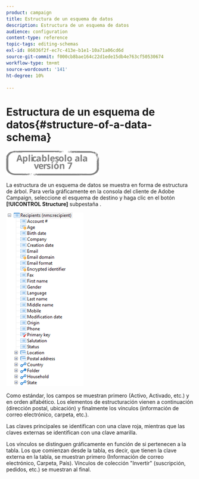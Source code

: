 ```yaml
---
product: campaign
title: Estructura de un esquema de datos
description: Estructura de un esquema de datos
audience: configuration
content-type: reference
topic-tags: editing-schemas
exl-id: 86036f2f-ec7c-413e-b1e1-10a71a06cd6d
source-git-commit: f000cb8bae164c22d1ede15db4e763cf50530674
workflow-type: tm+mt
source-wordcount: '141'
ht-degree: 10%

---
```


# Estructura de un esquema de datos{#structure-of-a-data-schema}

![](../../assets/v7-only.svg)

La estructura de un esquema de datos se muestra en forma de estructura de árbol. Para verla gráficamente en la consola del cliente de Adobe Campaign, seleccione el esquema de destino y haga clic en el botón **[!UICONTROL Structure]** subpestaña .

![](assets/d_ncs_integration_schema_arbo.png)

Como estándar, los campos se muestran primero (Activo, Activado, etc.) y en orden alfabético. Los elementos de estructuración vienen a continuación (dirección postal, ubicación) y finalmente los vínculos (información de correo electrónico, carpeta, etc.).

Las claves principales se identifican con una clave roja, mientras que las claves externas se identifican con una clave amarilla.

Los vínculos se distinguen gráficamente en función de si pertenecen a la tabla. Los que comienzan desde la tabla, es decir, que tienen la clave externa en la tabla, se muestran primero (Información de correo electrónico, Carpeta, País). Vínculos de colección &quot;Invertir&quot; (suscripción, pedidos, etc.) se muestran al final.
